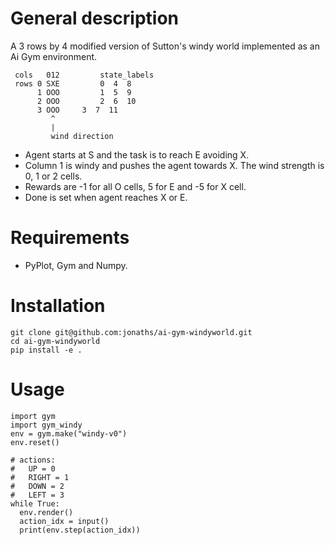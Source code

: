 
# General description
A 3 rows by 4 modified version of Sutton's windy world implemented as an Ai Gym environment.

     cols   012			state_labels
     rows 0 SXE			0  4  8
          1 OOO			1  5  9
          2 OOO			2  6  10
          3 OOO     3  7  11
             ^
             |
             wind direction

 - Agent starts at S and the task is to reach E avoiding X.
 - Column 1 is windy and pushes the agent towards X. The wind strength is 0, 1 or 2 cells.
 - Rewards are -1 for all O cells, 5 for E and -5 for X cell.
 - Done is set when agent reaches X or E.

# Requirements

 - PyPlot, Gym and Numpy.

# Installation

    git clone git@github.com:jonaths/ai-gym-windyworld.git
    cd ai-gym-windyworld
    pip install -e .
# Usage

    import gym
    import gym_windy
    env = gym.make("windy-v0")
    env.reset()

    # actions:
    #   UP = 0
    #   RIGHT = 1
    #   DOWN = 2
    #   LEFT = 3
    while True:
      env.render()
      action_idx = input()
      print(env.step(action_idx))
